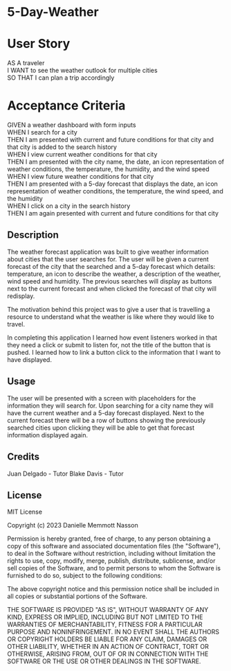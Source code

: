# 5-Day-Weather

# User Story
AS A traveler <br>
I WANT to see the weather outlook for multiple cities <br>
SO THAT I can plan a trip accordingly <br>

# Acceptance Criteria
GIVEN a weather dashboard with form inputs <br>
WHEN I search for a city <br>
THEN I am presented with current and future conditions for that city and that city is added to the search history <br>
WHEN I view current weather conditions for that city <br>
THEN I am presented with the city name, the date, an icon representation of weather conditions, the temperature, the humidity, and the wind speed <br>
WHEN I view future weather conditions for that city <br>
THEN I am presented with a 5-day forecast that displays the date, an icon representation of weather conditions, the temperature, the wind speed, and the humidity <br>
WHEN I click on a city in the search history <br>
THEN I am again presented with current and future conditions for that city <br>

## Description

The weather forecast application was built to give weather information about cities that the user searches for. The user will be given a current forecast of the city that the searched and a 5-day forecast which details: temperature, an icon to describe the weather, a description of the weather, wind speed and humidity. The previous searches will display as buttons next to the current forecast and when clicked the forecast of that city will redisplay. 

The motivation behind this project was to give a user that is travelling a resource to understand what the weather is like where they would like to travel. 

In completing this application I learned how event listeners worked in that they need a click or submit to listen for, not the title of the button that is pushed. I learned how to link a button click to the information that I want to have displayed.

## Usage

The user will be presented with a screen with placeholders for the information they will search for. Upon searching for a city name they will have the current weather and a 5-day forecast displayed. Next to the current forecast there will be a row of buttons showing the previously searched cities upon clicking they will be able to get that forecast information displayed again. 

## Credits

Juan Delgado - Tutor
Blake Davis - Tutor

## License

MIT License

Copyright (c) 2023 Danielle Memmott Nasson

Permission is hereby granted, free of charge, to any person obtaining a copy
of this software and associated documentation files (the "Software"), to deal
in the Software without restriction, including without limitation the rights
to use, copy, modify, merge, publish, distribute, sublicense, and/or sell
copies of the Software, and to permit persons to whom the Software is
furnished to do so, subject to the following conditions:

The above copyright notice and this permission notice shall be included in all
copies or substantial portions of the Software.

THE SOFTWARE IS PROVIDED "AS IS", WITHOUT WARRANTY OF ANY KIND, EXPRESS OR
IMPLIED, INCLUDING BUT NOT LIMITED TO THE WARRANTIES OF MERCHANTABILITY,
FITNESS FOR A PARTICULAR PURPOSE AND NONINFRINGEMENT. IN NO EVENT SHALL THE
AUTHORS OR COPYRIGHT HOLDERS BE LIABLE FOR ANY CLAIM, DAMAGES OR OTHER
LIABILITY, WHETHER IN AN ACTION OF CONTRACT, TORT OR OTHERWISE, ARISING FROM,
OUT OF OR IN CONNECTION WITH THE SOFTWARE OR THE USE OR OTHER DEALINGS IN THE
SOFTWARE.

